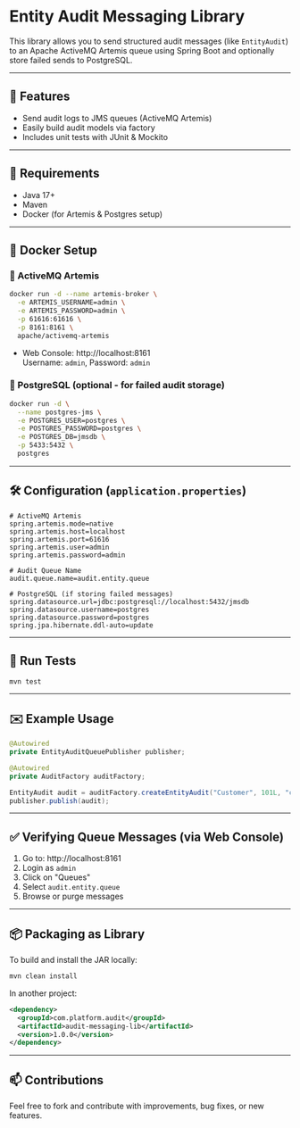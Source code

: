 # Entity Audit Messaging Library

This library allows you to send structured audit messages (like `EntityAudit`) to an Apache ActiveMQ Artemis queue using Spring Boot and optionally store failed sends to PostgreSQL.

---

## 🚀 Features
- Send audit logs to JMS queues (ActiveMQ Artemis)
- Easily build audit models via factory
- Includes unit tests with JUnit & Mockito

---

## 🧱 Requirements
- Java 17+
- Maven
- Docker (for Artemis & Postgres setup)

---

## 🐳 Docker Setup

### 🔸 ActiveMQ Artemis
```bash
docker run -d --name artemis-broker \
  -e ARTEMIS_USERNAME=admin \
  -e ARTEMIS_PASSWORD=admin \
  -p 61616:61616 \
  -p 8161:8161 \
  apache/activemq-artemis
```

- Web Console: http://localhost:8161  
  Username: `admin`, Password: `admin`

### 🔸 PostgreSQL (optional - for failed audit storage)
```bash
docker run -d \
  --name postgres-jms \
  -e POSTGRES_USER=postgres \
  -e POSTGRES_PASSWORD=postgres \
  -e POSTGRES_DB=jmsdb \
  -p 5433:5432 \
  postgres
```

---

## 🛠️ Configuration (`application.properties`)
```properties
# ActiveMQ Artemis
spring.artemis.mode=native
spring.artemis.host=localhost
spring.artemis.port=61616
spring.artemis.user=admin
spring.artemis.password=admin

# Audit Queue Name
audit.queue.name=audit.entity.queue

# PostgreSQL (if storing failed messages)
spring.datasource.url=jdbc:postgresql://localhost:5432/jmsdb
spring.datasource.username=postgres
spring.datasource.password=postgres
spring.jpa.hibernate.ddl-auto=update
```

---

## 🧪 Run Tests
```bash
mvn test
```

---

## ✉️ Example Usage
```java
@Autowired
private EntityAuditQueuePublisher publisher;

@Autowired
private AuditFactory auditFactory;

EntityAudit audit = auditFactory.createEntityAudit("Customer", 101L, "created new record");
publisher.publish(audit);
```

---

## ✅ Verifying Queue Messages (via Web Console)
1. Go to: http://localhost:8161
2. Login as `admin`
3. Click on "Queues"
4. Select `audit.entity.queue`
5. Browse or purge messages

---

## 📦 Packaging as Library
To build and install the JAR locally:
```bash
mvn clean install
```

In another project:
```xml
<dependency>
  <groupId>com.platform.audit</groupId>
  <artifactId>audit-messaging-lib</artifactId>
  <version>1.0.0</version>
</dependency>
```

---

## 📫 Contributions
Feel free to fork and contribute with improvements, bug fixes, or new features.

